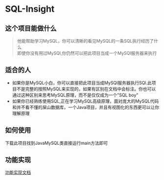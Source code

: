 # SQL-Insight


## 这个项目能做什么

> 他能帮助学习MySQL，你可以清晰的看见MySQL的一条SQL执行经历了什么<br>
> 即使你没有用过MySQl,你仍然可以把此项目当成一个MySQl服务器来执行

## 适合的人

- 如果你是MySQL小白，你可以直接把此项目当成MySQl服务器执行SQl.此项目不是完整的按照MySQL来实现的，如果有区别在文档中会标注。你也可以通过这种区别来思考MySQL原理，而不是仅仅成为一个"SQL boy"
- 如果你已经熟练使用SQL,正在学习MySQL高级原理，面对庞大的MySQL代码和并不看不懂的屎山数据库，一个Java项目，并且有视图化的东西更可以让你理解原理


## 如何使用

下载此项目找到JavaMySQL类直接运行main方法即可



## 功能实现

[功能实现文档](./page/support.md)
